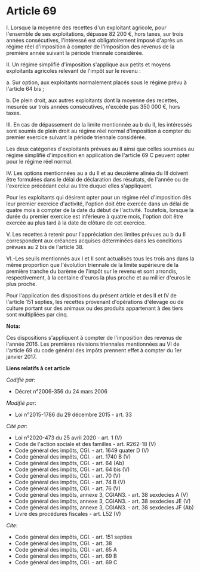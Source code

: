 # Article 69

I. Lorsque la moyenne des recettes d'un exploitant agricole, pour l'ensemble de ses exploitations, dépasse 82 200 €, hors
taxes, sur trois années consécutives, l'intéressé est obligatoirement imposé d'après un régime réel d'imposition à compter de
l'imposition des revenus de la première année suivant la période triennale considérée. 

II. Un régime simplifié d'imposition s'applique aux petits et moyens exploitants agricoles relevant de l'impôt sur le
revenu : 

a. Sur option, aux exploitants normalement placés sous le régime prévu à l'article 64 bis ; 

b. De plein droit, aux autres exploitants dont la moyenne des recettes, mesurée sur trois années consécutives, n'excède pas
350 000 €, hors taxes. 

III. En cas de dépassement de la limite mentionnée au b du II, les intéressés sont soumis de plein droit au régime réel
normal d'imposition à compter du premier exercice suivant la période triennale considérée. 

Les deux catégories d'exploitants prévues au II ainsi que celles soumises au régime simplifié d'imposition en application de
l'article 69 C peuvent opter pour le régime réel normal. 

IV. Les options mentionnées au a du II et au deuxième alinéa du III doivent être formulées dans le délai de déclaration des
résultats, de l'année ou de l'exercice précédant celui au titre duquel elles s'appliquent. 

Pour les exploitants qui désirent opter pour un régime réel d'imposition dès leur premier exercice d'activité, l'option doit
être exercée dans un délai de quatre mois à compter de la date du début de l'activité. Toutefois, lorsque la durée du premier
exercice est inférieure à quatre mois, l'option doit être exercée au plus tard à la date de clôture de cet exercice. 

V. Les recettes à retenir pour l'appréciation des limites prévues au b du II correspondent aux créances acquises déterminées
dans les conditions prévues au 2 bis de l'article 38. 

VI.-Les seuils mentionnés aux I et II sont actualisés tous les trois ans dans la même proportion que l'évolution triennale de
la limite supérieure de la première tranche du barème de l'impôt sur le revenu et sont arrondis, respectivement, à la
centaine d'euros la plus proche et au millier d'euros le plus proche.

Pour l'application des dispositions du présent article et des II et IV de l'article 151 septies, les recettes provenant
d'opérations d'élevage ou de culture portant sur des animaux ou des produits appartenant à des tiers sont multipliées par
cinq.

**Nota:**

Ces dispositions s'appliquent à compter de l'imposition des revenus de l'année 2016. Les premières révisions triennales
mentionnées au VI de l'article 69 du code général des impôts prennent effet à compter du 1er janvier 2017.

**Liens relatifs à cet article**

_Codifié par_:

  - Décret n°2006-356 du 24 mars 2006

_Modifié par_:

  - Loi n°2015-1786 du 29 décembre 2015 - art. 33

_Cité par_:

  - Loi n°2020-473 du 25 avril 2020 - art. 1 (V)
  - Code de l'action sociale et des familles - art. R262-18 (V)
  - Code général des impôts, CGI. - art. 1649 quater D (V)
  - Code général des impôts, CGI. - art. 1740 B (V)
  - Code général des impôts, CGI. - art. 64 (Ab)
  - Code général des impôts, CGI. - art. 64 bis (V)
  - Code général des impôts, CGI. - art. 70 (V)
  - Code général des impôts, CGI. - art. 74 B (V)
  - Code général des impôts, CGI. - art. 76 (V)
  - Code général des impôts, annexe 3, CGIAN3. - art. 38 sexdecies A (V)
  - Code général des impôts, annexe 3, CGIAN3. - art. 38 sexdecies JE (V)
  - Code général des impôts, annexe 3, CGIAN3. - art. 38 sexdecies JF (Ab)
  - Livre des procédures fiscales - art. L52 (V)

_Cite_:

  - Code général des impôts, CGI. - art. 151 septies
  - Code général des impôts, CGI. - art. 38
  - Code général des impôts, CGI. - art. 65 A
  - Code général des impôts, CGI. - art. 69 B
  - Code général des impôts, CGI. - art. 69 C
